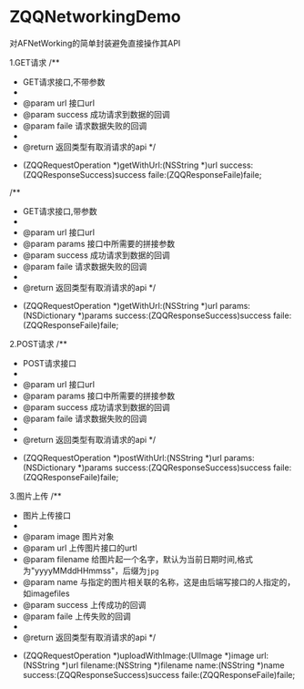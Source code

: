 # ZQQNetworkingDemo
对AFNetWorking的简单封装避免直接操作其API

1.GET请求
/**
 *  GET请求接口,不带参数
 *
 *  @param url     接口url
 *  @param success 成功请求到数据的回调
 *  @param faile   请求数据失败的回调
 *
 *  @return 返回类型有取消请求的api
 */
- (ZQQRequestOperation *)getWithUrl:(NSString *)url
                            success:(ZQQResponseSuccess)success
                              faile:(ZQQResponseFaile)faile;

/**
 *  GET请求接口,带参数
 *
 *  @param url     接口url
 *  @param params  接口中所需要的拼接参数
 *  @param success 成功请求到数据的回调
 *  @param faile   请求数据失败的回调
 *
 *  @return 返回类型有取消请求的api
 */
- (ZQQRequestOperation *)getWithUrl:(NSString *)url
                             params:(NSDictionary *)params
                            success:(ZQQResponseSuccess)success
                              faile:(ZQQResponseFaile)faile;

2.POST请求
/**
 *  POST请求接口
 *
 *  @param url     接口url
 *  @param params  接口中所需要的拼接参数
 *  @param success 成功请求到数据的回调
 *  @param faile   请求数据失败的回调
 *
 *  @return 返回类型有取消请求的api
 */
- (ZQQRequestOperation *)postWithUrl:(NSString *)url
                              params:(NSDictionary *)params
                             success:(ZQQResponseSuccess)success
                               faile:(ZQQResponseFaile)faile;

3.图片上传
/**
 *  图片上传接口
 *
 *  @param image    图片对象
 *  @param url      上传图片接口的urtl
 *  @param filename 给图片起一个名字，默认为当前日期时间,格式为"yyyyMMddHHmmss"，后缀为`jpg`
 *  @param name     与指定的图片相关联的名称，这是由后端写接口的人指定的，如imagefiles
 *  @param success  上传成功的回调
 *  @param faile    上传失败的回调
 *
 *  @return 返回类型有取消请求的api
 */
- (ZQQRequestOperation *)uploadWithImage:(UIImage *)image
                                     url:(NSString *)url
                                filename:(NSString *)filename
                                    name:(NSString *)name
                                 success:(ZQQResponseSuccess)success
                                   faile:(ZQQResponseFaile)faile;
